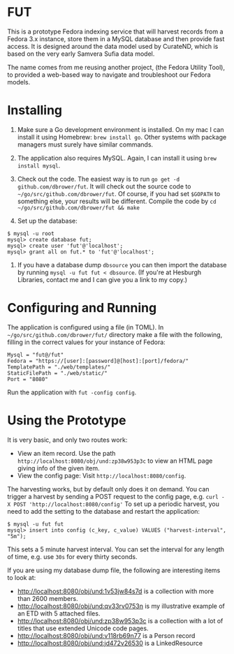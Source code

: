 FUT
===

This is a prototype Fedora indexing service that will harvest records from a Fedora 3.x instance,
store them in a MySQL database and then provide fast access.
It is designed around the data model used by CurateND, which is based on the very early Samvera Sufia data model.

The name comes from me reusing another project, (the Fedora Utility Tool), to provided a web-based way to navigate and troubleshoot our Fedora models.


# Installing

1. Make sure a Go development environment is installed.
On my mac I can install it using Homebrew: `brew install go`.
Other systems with package managers must surely have similar commands.

1. The application also requires MySQL. Again, I can install it using `brew install mysql`.

1. Check out the code. The easiest way is to run `go get -d github.com/dbrower/fut`.
It will check out the source code to `~/go/src/github.com/dbrower/fut`.
Of course, if you had set `$GOPATH` to something else, your results will be different.
Compile the code by `cd ~/go/src/github.com/dbrower/fut && make`

1. Set up the database:

```
$ mysql -u root
mysql> create database fut;
mysql> create user 'fut'@'localhost';
mysql> grant all on fut.* to 'fut'@'localhost';
```

1. If you have a database dump `dbsource` you can then import the database by running `mysql -u fut fut < dbsource`.
(If you're at Hesburgh Libraries, contact me and I can give you a link to my copy.)

# Configuring and Running

The application is configured using a file (in TOML).
In `~/go/src/github.com/dbrower/fut/` directory make a file with the following,
filling in the correct values for your instance of Fedora:

```
Mysql = "fut@/fut"
Fedora = "https://[user]:[password]@[host]:[port]/fedora/"
TemplatePath = "./web/templates/"
StaticFilePath = "./web/static/"
Port = "8080"
```

Run the application with `fut -config config`.

# Using the Prototype

It is very basic, and only two routes work:

* View an item record. Use the path `http://localhost:8080/obj/und:zp38w953p3c` to view an HTML page giving info of the given item.
* View the config page: Visit `http://localhost:8080/config`.

The harvesting works, but by default only does it on demand. You can trigger a harvest by sending a POST request to the config page, e.g. `curl -X POST 'http://localhost:8080/config'`
To set up a periodic harvest, you need to add the setting to the database and restart the application:
```
$ mysql -u fut fut
mysql> insert into config (c_key, c_value) VALUES ("harvest-interval", "5m");
```

This sets a 5 minute harvest interval. You can set the interval for any length of time, e.g. use `30s` for every thirty seconds.

If you are using my database dump file, the following are interesting items to look at:

* <http://localhost:8080/obj/und:1v53jw84s7d> is a collection with more than 2600 members.
* <http://localhost:8080/obj/und:qv33rv0753n> is my illustrative example of an ETD with 5 attached files.
* <http://localhost:8080/obj/und:zp38w953p3c> is a collection with a lot of titles that use extended Unicode code pages.
* <http://localhost:8080/obj/und:v118rb69n77> is a Person record
* <http://localhost:8080/obj/und:jd472v26530> is a LinkedResource

